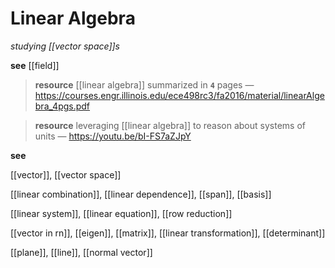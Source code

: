 # Linear Algebra

_studying [[vector space]]s_

**see** [[field]]

> **resource** [[linear algebra]] summarized in **`4`** pages &mdash; <https://courses.engr.illinois.edu/ece498rc3/fa2016/material/linearAlgebra_4pgs.pdf>

> **resource** leveraging [[linear algebra]] to reason about systems of units &mdash; <https://youtu.be/bI-FS7aZJpY>

**see**

[[vector]], [[vector space]]

[[linear combination]], [[linear dependence]], [[span]], [[basis]]

[[linear system]], [[linear equation]], [[row reduction]]

[[vector in rn]], [[eigen]], [[matrix]], [[linear transformation]], [[determinant]]

[[plane]], [[line]], [[normal vector]]
